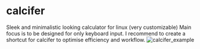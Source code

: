 # calcifer
Sleek and minimalistic looking calculator for linux (very customizable)
Main focus is to be designed for only keyboard input.
I recommend to create a shortcut for calcifer to optimise efficiency and workflow.
![calcifer_example](https://github.com/L4a1n/calcifer/assets/150847641/ca55cf4b-6b5f-4af7-a60d-688680477bd2)
